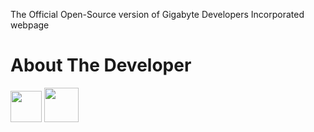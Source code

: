 The Official Open-Source version of Gigabyte Developers Incorporated webpage

<h1>About The Developer</h1>
<a href="http://facebook.com/austin.nwokoma.9"><img src="https://facebookbrand.com/wp-content/themes/fb-branding/prj-fb-branding/assets/images/fb-art.png" alt="" width="50px"/></a>
<a href="http://instagram.com/emmanwokoma"><img src="https://maxcdn.icons8.com/windows10/PNG/512/Logos/instagram_new-512.png" alt="" width="55px"/></a>

